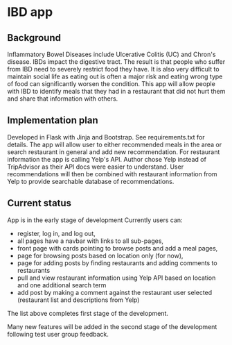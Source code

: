 # IBD app
## Background
Inflammatory Bowel Diseases include Ulcerative Colitis (UC) and Chron's disease. IBDs impact the digestive tract. The result is that people who suffer from IBD need to severely restrict food they have. It is also very difficult to maintain social life as eating out is often a major risk and eating wrong type of food can significantly worsen the condition. This app will allow people with IBD to identify meals that they had in a restaurant that did not hurt them and share that information with others.
## Implementation plan
Developed in Flask with Jinja and Bootstrap. See requirements.txt for details.
The app will allow user to either recommended meals in the area or search restaurant in general and add new recommendation.
For restaurant information the app is calling Yelp's API. Author chose Yelp instead of TripAdvisor as their API docs were easier to understand.
User recommendations will then be combined with restaurant information from Yelp to provide searchable database of recommendations.
## Current status
App is in the early stage of development
Currently users can:
-	register, log in, and log out,
- all pages have a navbar with links to all sub-pages,
-	front page with cards pointing to browse posts and add a meal pages,
- page for browsing posts based on location only (for now),
- page for adding posts by finding restaurants and adding comments to restaurants 
-	pull and view restaurant information using Yelp API based on location and one additional search term
- add post by making a comment against the restaurant user selected (restaurant list and descriptions from Yelp)

The list above completes first stage of the development.

Many new features will be added in the second stage of the development following test user group feedback.
